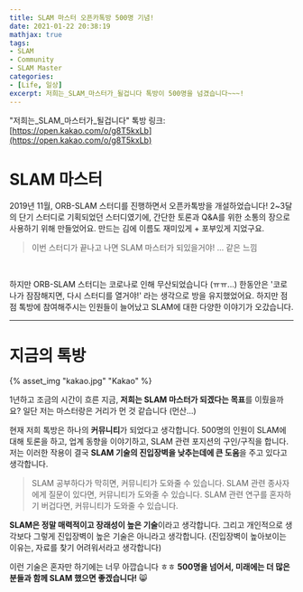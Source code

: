 ```yaml
---
title: SLAM 마스터 오픈카톡방 500명 기념!
date: 2021-01-22 20:38:19
mathjax: true
tags: 
- SLAM
- Community
- SLAM Master
categories: 
- [Life, 일상]
excerpt: 저희는_SLAM_마스터가_될겁니다 톡방이 500명을 넘겼습니다~~~!
---
```


"저희는_SLAM_마스터가_될겁니다" 톡방 링크: [https://open.kakao.com/o/g8T5kxLb](https://open.kakao.com/o/g8T5kxLb)

# SLAM 마스터

2019년 11월, ORB-SLAM 스터디를 진행하면서 오픈카톡방을 개설하었습니다!
2~3달의 단기 스터디로 기획되었던 스터디였기에, 간단한 토론과 Q&A를 위한 소통의 장으로 사용하기 위해 만들었어요.
만드는 김에 이름도 재미있게 + 포부있게 지었구요.

> 이번 스터디가 끝나고 나면 SLAM 마스터가 되있을거야! ... 같은 느낌

<br>

하지만 ORB-SLAM 스터디는 코로나로 인해 무산되었습니다 (ㅠㅠ...)
한동안은 '코로나가 잠잠해지면, 다시 스터디를 열거야!' 라는 생각으로 방을 유지했었어요.
하지만 점점 톡방에 참여해주시는 인원들이 늘어났고 SLAM에 대한 다양한 이야기가 오갔습니다. 

---

# 지금의 톡방 

{% asset_img "kakao.jpg" "Kakao" %}

1년하고 조금의 시간이 흐른 지금, **저희는 SLAM 마스터가 되겠다는 목표**를 이뤘을까요?
일단 저는 마스터랑은 거리가 먼 것 같습니다 (먼산...)

현재 저희 톡방은 하나의 **커뮤니티**가 되었다고 생각합니다.
500명의 인원이 SLAM에 대해 토론을 하고, 업계 동향을 이야기하고, SLAM 관련 포지션의 구인/구직을 합니다.
저는 이러한 작용이 결국 **SLAM 기술의 진입장벽을 낮추는데에 큰 도움**을 주고 있다고 생각합니다.

> SLAM 공부하다가 막히면, 커뮤니티가 도와줄 수 있습니다.
> SLAM 관련 종사자에게 질문이 있다면, 커뮤니티가 도와줄 수 있습니다.
> SLAM 관련 연구를 혼자하기 버겁다면, 커뮤니티가 도와줄 수 있습니다.

**SLAM은 정말 매력적이고 장래성이 높은 기술**이라고 생각합니다.
그리고 개인적으로 생각보다 그렇게 진입장벽이 높은 기술은 아니라고 생각합니다. (진입장벽이 높아보이는 이유는, 자료를 찾기 어려워서라고 생각합니다)

이런 기술은 혼자만 하기에는 너무 아깝습니다 ㅎㅎ
**500명을 넘어서, 미래에는 더 많은 분들과 함께 SLAM 했으면 좋겠습니다!** :smile_cat: 